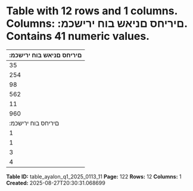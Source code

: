 # Table with 12 rows and 1 columns. Columns: :םיריחס םניאש בוח ירישכמ. Contains 41 numeric values.

| :םיריחס םניאש בוח ירישכמ |
|---|
| 35 | 299 35 | 299 - םייסנניפ תודסומבו םיקנבב תונודקפ |
| 254 | 002 - 254 | 002 תודעוימ ח"גא |
| 98 | 171 - 98 | 171 תוריחס ןניאש תוינרצנוק ח"גא |
| 562 | 281 38 | 162 524 | 119 תואוולה |
| 11 | 002 - 11 | 002 םיריחס םניאש םירחא בוח ירישכמ |
| 960 | 755 73 | 461 887 | 294 םיריחס םניאש בוח ירישכמ לכה ךס |
| :םיריחס בוח ירישכמ |
| 1 | 996 | 233 - 1 | 996 | 233 תויתלשממ ח"גא |
| 1 | 240 | 716 - 1 | 240 | 716 תוריחס תוינרצנוק ח"גא |
| 3 | 236 | 949 - 3 | 236 | 949 םיריחס בוח ירישכמ לכה ךס |
| 4 | 197 | 704 73 | 461 4 | 124 | 243 בוח ירישכמ לכה ךס |

**Table ID:** table_ayalon_q1_2025_0113_11
**Page:** 122
**Rows:** 12
**Columns:** 1
**Created:** 2025-08-27T20:30:31.068699
